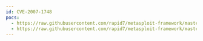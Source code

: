 ```yaml
---
id: CVE-2007-1748
pocs:
  - https://raw.githubusercontent.com/rapid7/metasploit-framework/master/modules/exploits/windows/dcerpc/ms07_029_msdns_zonename.rb
  - https://raw.githubusercontent.com/rapid7/metasploit-framework/master/modules/exploits/windows/smb/ms07_029_msdns_zonename.rb
---
```

